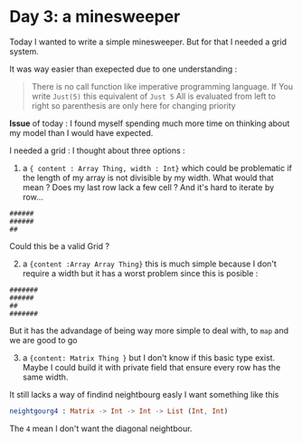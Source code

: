 # Day 3: a minesweeper

Today I wanted to write a simple minesweeper. But for that I needed a grid system. 

It was way easier than exepected due to one understanding : 

> There is no call function like imperative programming language. 
> If You write `Just(5)` this equivalent of `Just 5`
> All is evaluated from left to right so parenthesis are only here for changing priority 

**Issue** of today : I found myself spending much more time on thinking about my model than I would have expected. 

I needed a grid : I thought about three options : 

1. a `{ content : Array Thing, width : Int}`  which could be problematic if the length of my array is not divisible by my width. What would that mean ? Does my last row lack a few cell ? And it's hard to iterate by row... 

```
######
######
##
```

Could this be a valid Grid ? 

2. a `{content :Array Array Thing}` this is much simple because I don't require a width  but it has a worst problem since this is posible : 

```
#######
######
##
#######
```

But it has the advandage of being way more simple to deal with, to `map`  and we are good to go  

3. a `{content: Matrix Thing }` but I don't know if this basic type exist. Maybe I could build it with private field that ensure every row has the same width. 

It still lacks a way of findind neightbourg easly I want something like this 

```elm
neightgourg4 : Matrix -> Int -> Int -> List (Int, Int)
```

The `4` mean I don't want the diagonal neightbour.